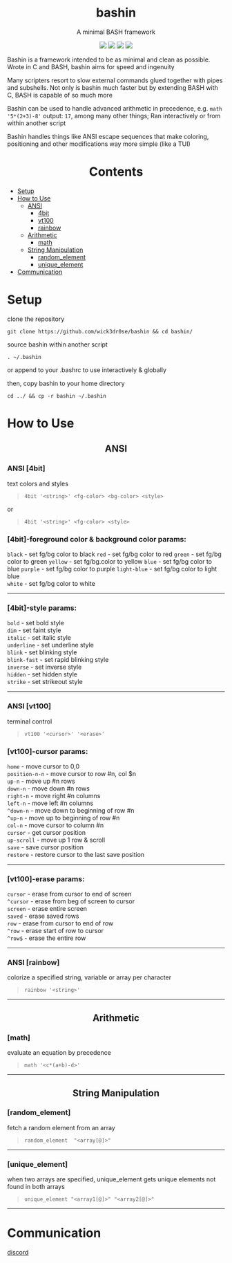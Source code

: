 <div align="center">
<h1>bashin</h1>
<p>A minimal BASH framework</p>

<img src="https://img.shields.io/badge/Shell_Script-121011?style=for-the-badge&logo=gnu-bash&logoColor=white"></img>
<img src="https://img.shields.io/badge/Made%20with-Bash-1f425f.svg"></img>
<img src=https://img.shields.io/badge/Maintained%3F-yes-green.svg></img>
<img src="https://badge-size.herokuapp.com/wick3dr0se/bashin/master/bashin"></img>
</div>

Bashin is a framework intended to be as minimal and clean as possible. Wrote in C and BASH, bashin aims for speed and ingenuity

Many scripters resort to slow external commands glued together with pipes and subshells. Not only is bashin much faster but by extending BASH with C, BASH is capable of so much more

Bashin can be used to handle advanced arithmetic in precedence, e.g. `math '5*(2+3)-8'` output: `17`, among many other things; Ran interactively or from within another script

Bashin handles things like ANSI escape sequences that make coloring, positioning and other modifications way more simple (like a TUI)

<div align="center"><h1>Contents</h1></div>

* [Setup](#setup)
* [How to Use](#how-to-use)
    * [ANSI](#ansi)
        * [4bit](#ansi-4bit)
        * [vt100](#ansi-vt100)
        * [rainbow](#ansi-rainbow)
    * [Arithmetic](#arithmetic)
        * [math](#math)
    * [String Manipulation](#string-manipulation)
        * [random_element](#random_element)
        * [unique_element](#unique_element)
* [Communication](#communication)

# Setup

clone the repository

`git clone https://github.com/wick3dr0se/bashin && cd bashin/`

source bashin within another script

`. ~/.bashin`

or append to your .bashrc to use interactively & globally

then, copy bashin to your home directory

`cd ../ && cp -r bashin ~/.bashin`

# How to Use

<div align="center"><h2>ANSI</h2></div>

### ANSI [4bit]
text colors and styles
> `4bit '<string>' <fg-color> <bg-color> <style>`

or

> `4bit '<string>' <fg-color> <style>`

### [4bit]-foreground color & background color params:

`black` - set fg/bg color to black
`red` - set fg/bg color to red
`green` - set fg/bg color to green
`yellow` - set fg/bg.color to yellow
`blue` - set fg/bg color to blue
`purple` - set fg/bg color to purple 
`light-blue` - set fg/bg color to light blue  
`white` - set fg/bg color to white

---

### [4bit]-style params:

`bold` - set bold style  
`dim` - set faint style  
`italic` - set italic style  
`underline` - set underline style  
`blink` - set blinking style  
`blink-fast` - set rapid blinking style  
`inverse` - set inverse style  
`hidden` - set hidden style  
`strike` - set strikeout style  

---

### ANSI [vt100]
terminal control
> `vt100 '<cursor>' '<erase>'`

### [vt100]-cursor params:

`home` - move cursor to 0,0  
`position-n-n` - move cursor to row #n, col $n  
`up-n` - move up #n rows  
`down-n` - move down #n rows  
`right-n` - move right #n columns  
`left-n` - move left #n columns  
`^down-n` - move down to beginning of row #n  
`^up-n` - move up to beginning of row #n  
`col-n` - move cursor to column #n  
`cursor` - get cursor position  
`up-scroll` - move up 1 row & scroll  
`save` - save cursor position  
`restore` - restore cursor to the last save position

---

### [vt100]-erase params:

`cursor` - erase from cursor to end of screen  
`^cursor` - erase from beg of screen to cursor  
`screen` - erase entire screen  
`saved` - erase saved rows  
`row` - erase from cursor to end of row  
`^row` - erase start of row to cursor  
`^row$` - erase the entire row

---

### ANSI [rainbow]
colorize a specified string, variable or array per character
> `rainbow '<string>'`

---

<div align="center"><h2>Arithmetic</h2></div>

### [math]
evaluate an equation by precedence
> `math '<c*(a+b)-d>'`

---

<div align="center"><h2>String Manipulation</h2></div>

### [random_element]
fetch a random element from an array
> `random_element  "<array[@]>"`

---

### [unique_element]
when two arrays are specified, unique_element gets unique elements not found in both arrays
> `unique_element "<array1[@]>" "<array2[@]>"`

---

# Communication

[discord](https://discord.gg/TstuWvDzXr)
